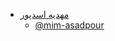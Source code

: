 + [مهدیه اسدپور](https://mim-asadpour.github.io/mahdieh-asadpour-cv/ )  
  - [@mim-asadpour](https://github.com/mim-asadpour)
